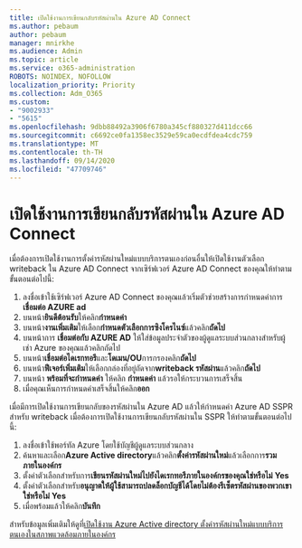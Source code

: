 ```yaml
---
title: เปิดใช้งานการเขียนกลับรหัสผ่านใน Azure AD Connect
ms.author: pebaum
author: pebaum
manager: mnirkhe
ms.audience: Admin
ms.topic: article
ms.service: o365-administration
ROBOTS: NOINDEX, NOFOLLOW
localization_priority: Priority
ms.collection: Adm_O365
ms.custom:
- "9002933"
- "5615"
ms.openlocfilehash: 9dbb88492a3906f6780a345cf880327d411dcc66
ms.sourcegitcommit: c6692ce0fa1358ec3529e59ca0ecdfdea4cdc759
ms.translationtype: MT
ms.contentlocale: th-TH
ms.lasthandoff: 09/14/2020
ms.locfileid: "47709746"
---
```

# <a name="enable-password-writeback-in-azure-ad-connect"></a>เปิดใช้งานการเขียนกลับรหัสผ่านใน Azure AD Connect

เมื่อต้องการเปิดใช้งานการตั้งค่ารหัสผ่านใหม่แบบบริการตนเองก่อนอื่นให้เปิดใช้งานตัวเลือก writeback ใน Azure AD Connect จากเซิร์ฟเวอร์ Azure AD Connect ของคุณให้ทำตามขั้นตอนต่อไปนี้:

1. ลงชื่อเข้าใช้เซิร์ฟเวอร์ Azure AD Connect ของคุณแล้วเริ่มตัวช่วยสร้างการกำหนดค่าการ**เชื่อมต่อ AZURE ad**
2. บนหน้า**ยินดีต้อนรับ**ให้คลิก**กำหนดค่า**
3. บนหน้า**งานเพิ่มเติม**ให้เลือก**กำหนดตัวเลือกการซิงโครไนซ์**แล้วคลิก**ถัดไป**
4. บนหน้าการ **เชื่อมต่อกับ AZURE AD** ให้ใส่ข้อมูลประจำตัวของผู้ดูแลระบบส่วนกลางสำหรับผู้เช่า Azure ของคุณแล้วคลิกถัดไป
5. บนหน้า**เชื่อมต่อไดเรกทอรี**และ**โดเมน/OU**การกรองคลิก**ถัดไป**
6. บนหน้า**ฟีเจอร์เพิ่มเติม**ให้เลือกกล่องที่อยู่ถัดจาก**writeback รหัสผ่าน**แล้วคลิก**ถัดไป**
7. บนหน้า **พร้อมที่จะกำหนดค่า** ให้คลิก **กำหนดค่า** แล้วรอให้กระบวนการเสร็จสิ้น
8. เมื่อคุณเห็นการกำหนดค่าเสร็จสิ้นให้คลิก**ออก**

เมื่อมีการเปิดใช้งานการเขียนกลับของรหัสผ่านใน Azure AD แล้วให้กำหนดค่า Azure AD SSPR สำหรับ writeback  เมื่อต้องการเปิดใช้งานการเขียนกลับรหัสผ่านใน SSPR ให้ทำตามขั้นตอนต่อไปนี้:

1. ลงชื่อเข้าใช้พอร์ทัล Azure โดยใช้บัญชีผู้ดูแลระบบส่วนกลาง
2. ค้นหาและเลือก**Azure Active directory**แล้วคลิก**ตั้งค่ารหัสผ่านใหม่**แล้วเลือกการ**รวมภายในองค์กร**
3. ตั้งค่าตัวเลือกสำหรับการ**เขียนรหัสผ่านใหม่ไปยังไดเรกทอรีภายในองค์กรของคุณใช่หรือไม่** **Yes**
4. ตั้งค่าตัวเลือกสำหรับ**อนุญาตให้ผู้ใช้สามารถปลดล็อกบัญชีได้โดยไม่ต้องรีเซ็ตรหัสผ่านของพวกเขาใช่หรือไม่** **Yes**
5. เมื่อพร้อมแล้วให้คลิก**บันทึก**

สำหรับข้อมูลเพิ่มเติมให้ดูที่[เปิดใช้งาน Azure Active directory ตั้งค่ารหัสผ่านใหม่แบบบริการตนเองในสภาพแวดล้อมภายในองค์กร](https://docs.microsoft.com/azure/active-directory/authentication/tutorial-enable-sspr-writeback)
